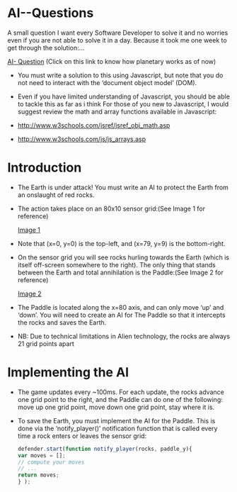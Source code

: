 # AI--Questions

A small question I want every Software Developer to solve it and no worries even if you are not able to solve it in a day.
Because it took me one week to get through the solution:...

  [AI- Question](http://jsfiddle.net/zsvmuyj2/)  (Click on this link to know how planetary works as of now)

* You must write a solution to this using Javascript, but note that you do
not need to interact with the ‘document object model’ (DOM).

* Even if you have limited understanding of Javascript, you should be able to tackle this as far as i think
  For those of you new to Javascript, I would suggest review the math and
  array functions available in Javascript:

+ http://www.w3schools.com/jsref/jsref_obj_math.asp

+ http://www.w3schools.com/js/js_arrays.asp

# Introduction

- The Earth is under attack! You must write an AI to protect the Earth from an onslaught of red
  rocks.
- The action takes place on an 80x10 sensor grid:(See Image 1 for reference)

  [Image 1](https://s23.postimg.org/yzzlo4iwr/Screen_Shot_2017_01_09_at_5_23_23_PM.png)

- Note that (x=0, y=0) is the top-left, and (x=79, y=9) is the bottom-right.
- On the sensor grid you will see rocks hurling towards the Earth (which is itself off-screen somewhere
  to the right). The only thing that stands between the Earth and total annihilation is the Paddle:(See Image 2 for reference)
  
  [Image 2](https://s29.postimg.org/gkcp37vsn/Screen_Shot_2017_01_09_at_6_14_37_PM.png)
  
 - The Paddle is located along the x=80 axis, and can only move ‘up’ and ‘down’. You will need to
   create an AI for The Paddle so that it intercepts the rocks and saves the Earth.
 - NB: Due to technical limitations in Alien technology, the rocks are always 21 grid points apart
 
 # Implementing the AI
 
 - The game updates every ~100ms. For each update, the rocks advance one grid point to the right,
   and the Paddle can do one of the following: move up one grid point, move down one grid point, stay
   where it is.

 - To save the Earth, you must implement the AI for the Paddle. This is done via the ‘notify_player()’
   notification function that is called every time a rock enters or leaves the sensor grid:
   
      ```javascript
      defender.start(function notify_player(rocks, paddle_y){
      var moves = [];
      // compute your moves
      // ...
      return moves;
      } );
    ```
   

  
  
